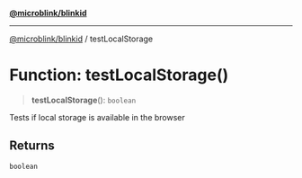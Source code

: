 [**@microblink/blinkid**](../README.md)

***

[@microblink/blinkid](../README.md) / testLocalStorage

# Function: testLocalStorage()

> **testLocalStorage**(): `boolean`

Tests if local storage is available in the browser

## Returns

`boolean`
